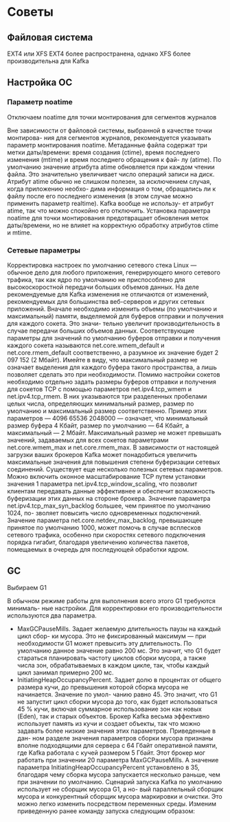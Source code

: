 # Советы

## Файловая система

EXT4 или XFS
EXT4 более распространена, однако XFS более производительна для Kafka

## Настройка ОС

### Параметр noatime

Отключаем noatime для точки монтирования для сегментов журналов

Вне зависимости от файловой системы, выбранной в качестве точки монтирова- ния для сегментов журналов, рекомендуется указывать параметр монтирования noatime. Метаданные файла содержат три метки даты/времени: время создания (ctime), время последнего изменения (mtime) и время последнего обращения к фай- лу (atime). По умолчанию значение атрибута atime обновляется при каждом чтении файла. Это значительно увеличивает число операций записи на диск. Атрибут atime обычно не слишком полезен, за исключением случая, когда приложению необхо- дима информация о том, обращались ли к файлу после его последнего изменения (в этом случае можно применить параметр realtime). Kafka вообще не использу- ет атрибут atime, так что можно спокойно его отключить. Установка параметра noatime для точки монтирования предотвращает обновления меток даты/времени, но не влияет на корректную обработку атрибутов ctime и mtime.

### Сетевые параметры

Корректировка настроек по умолчанию сетевого стека Linux — обычное дело для любого приложения, генерирующего много сетевого трафика, так как ядро по умолчанию не приспособлено для высокоскоростной передачи больших объемов данных. На деле рекомендуемые для Kafka изменения не отличаются от изменений, рекомендуемых для большинства веб-серверов и других сетевых приложений. Вначале необходимо изменить объемы (по умолчанию и максимальный) памяти, выделяемой для буферов отправки и получения для каждого сокета. Это значи- тельно увеличит производительность в случае передачи больших объемов данных. Соответствующие параметры для значений по умолчанию буферов отправки
 и получения каждого сокета называются net.core.wmem_default и net.core.rmem_default соответственно, а разумное их значение будет 2 097 152 (2 Мбайт). Имейте в виду, что максимальный размер не означает выделения для каждого буфера такого пространства, а лишь позволяет сделать это при необходимости.
Помимо настройки сокетов необходимо отдельно задать размеры буферов отправки и получения для сокетов TCP с помощью параметров net.ipv4.tcp_wmem и net.ipv4.tcp_rmem. В них указываются три разделенных пробелами целых числа, определяющих минимальный размер, размер по умолчанию и максимальный размер соответственно. Пример этих параметров — 4096 65536 2048000 — означает, что минимальный размер буфера 4 Кбайт, размер по умолчанию — 64 Кбайт, а максимальный — 2 Мбайт. Максимальный размер не может превышать значений, задаваемых для всех сокетов параметрами net.core.wmem_max и net.core.rmem_max. В зависимости от настоящей загрузки ваших брокеров Kafka может понадобиться увеличить максимальные значения для повышения степени буферизации сетевых соединений.
Существует еще несколько полезных сетевых параметров. Можно включить оконное масштабирование TCP путем установки значения 1 параметра net.ipv4.tcp_window_scaling, что позволит клиентам передавать данные эффективнее и обеспечит возможность буферизации этих данных на стороне брокера. Значение параметра net.ipv4.tcp_max_syn_backlog большее, чем принятое по умолчанию 1024, по- зволяет повысить число одновременных подключений. Значение параметра net.core.netdev_max_backlog, превышающее принятое по умолчанию 1000, может помочь в случае всплесков сетевого трафика, особенно при скоростях сетевого подключения порядка гигабит, благодаря увеличению количества пакетов, помещаемых в очередь для последующей обработки ядром.

## GC
Выбираем G1

В обычном режиме работы для выполнения всего этого G1 требуются минималь- ные настройки. Для корректировки его производительности используются два параметра.
* MaxGCPauseMills. Задает желаемую длительность паузы на каждый цикл сбор- ки мусора. Это не фиксированный максимум — при необходимости G1 может превысить эту длительность. По умолчанию данное значение равно 200 мс. Это значит, что G1 будет стараться планировать частоту циклов сборки мусора, а также числа зон, обрабатываемых в каждом цикле, так, чтобы каждый цикл занимал примерно 200 мс.
* InitiatingHeapOccupancyPercent. Задает долю в процентах от общего размера кучи, до превышения которой сборка мусора не начинается. Значение по умол- чанию равно 45. Это значит, что G1 не запустит цикл сборки мусора до того, как будет использоваться 45 % кучи, включая суммарное использование зон как новых (Eden), так и старых объектов.
Брокер Kafka весьма эффективно использует память из кучи и создает объекты, так что можно задавать более низкие значения этих параметров. Приведенные в дан- ном разделе значения параметров сборки мусора признаны вполне подходящими для сервера с 64 Гбайт оперативной памяти, где Kafka работала с кучей размером 5 Гбайт. Этот брокер мог работать при значении 20 параметра MaxGCPauseMills. А значение параметра InitiatingHeapOccupancyPercent установлено в 35, благодаря чему сборка мусора запускается несколько раньше, чем при значении по умолчанию.
Сценарий запуска Kafka по умолчанию использует не сборщик мусора G1, а но- вый параллельный сборщик мусора и конкурентный сборщик мусора маркировки и очистки. Это можно легко изменить посредством переменных среды. Изменим приведенную ранее команду запуска следующим образом: